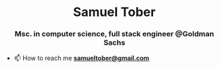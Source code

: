 <h1 align="center">Samuel Tober</h1>
<h3 align="center">Msc. in computer science, full stack engineer @Goldman Sachs</h3>

- 📫 How to reach me **samueltober@gmail.com**
